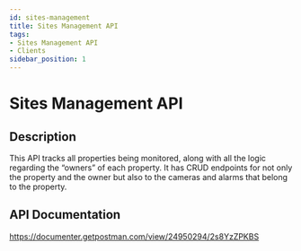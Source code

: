 ```yaml
---
id: sites-management
title: Sites Management API
tags:
- Sites Management API
- Clients
sidebar_position: 1
---
```

# Sites Management API

## Description
This API tracks all properties being monitored, along with all the logic regarding the “owners” of each property. It has CRUD endpoints for not only the property and the owner but also to the cameras and alarms that belong to the property.
 
 
## API Documentation

https://documenter.getpostman.com/view/24950294/2s8YzZPKBS
